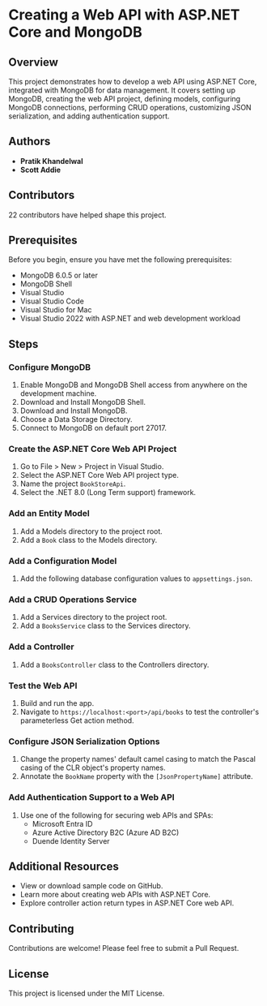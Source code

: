 # Creating a Web API with ASP.NET Core and MongoDB

## Overview

This project demonstrates how to develop a web API using ASP.NET Core, integrated with MongoDB for data management. It covers setting up MongoDB, creating the web API project, defining models, configuring MongoDB connections, performing CRUD operations, customizing JSON serialization, and adding authentication support.

## Authors

- **Pratik Khandelwal**
- **Scott Addie**

## Contributors

22 contributors have helped shape this project.

## Prerequisites

Before you begin, ensure you have met the following prerequisites:

- MongoDB 6.0.5 or later
- MongoDB Shell
- Visual Studio
- Visual Studio Code
- Visual Studio for Mac
- Visual Studio 2022 with ASP.NET and web development workload

## Steps

### Configure MongoDB

1. Enable MongoDB and MongoDB Shell access from anywhere on the development machine.
2. Download and Install MongoDB Shell.
3. Download and Install MongoDB.
4. Choose a Data Storage Directory.
5. Connect to MongoDB on default port 27017.

### Create the ASP.NET Core Web API Project

1. Go to File > New > Project in Visual Studio.
2. Select the ASP.NET Core Web API project type.
3. Name the project `BookStoreApi`.
4. Select the .NET 8.0 (Long Term support) framework.

### Add an Entity Model

1. Add a Models directory to the project root.
2. Add a `Book` class to the Models directory.

### Add a Configuration Model

1. Add the following database configuration values to `appsettings.json`.

### Add a CRUD Operations Service

1. Add a Services directory to the project root.
2. Add a `BooksService` class to the Services directory.

### Add a Controller

1. Add a `BooksController` class to the Controllers directory.

### Test the Web API

1. Build and run the app.
2. Navigate to `https://localhost:<port>/api/books` to test the controller's parameterless Get action method.

### Configure JSON Serialization Options

1. Change the property names' default camel casing to match the Pascal casing of the CLR object's property names.
2. Annotate the `BookName` property with the `[JsonPropertyName]` attribute.

### Add Authentication Support to a Web API

1. Use one of the following for securing web APIs and SPAs:
   - Microsoft Entra ID
   - Azure Active Directory B2C (Azure AD B2C)
   - Duende Identity Server

## Additional Resources

- View or download sample code on GitHub.
- Learn more about creating web APIs with ASP.NET Core.
- Explore controller action return types in ASP.NET Core web API.

## Contributing

Contributions are welcome! Please feel free to submit a Pull Request.

## License

This project is licensed under the MIT License.
